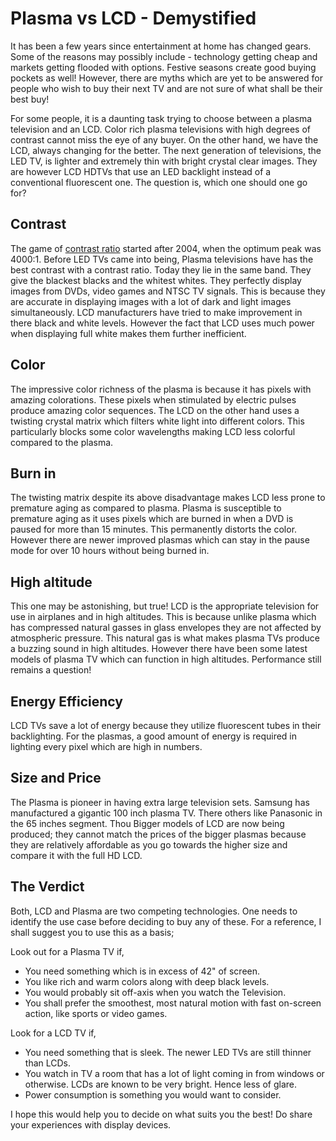# Plasma vs LCD - Demystified

It has been a few years since entertainment at home has changed gears. Some of the reasons may possibly include - technology getting cheap and markets getting flooded with options. Festive seasons create good buying pockets as well! However, there are myths which are yet to be answered for people who wish to buy their next TV and are not sure of what shall be their best buy!

For some people, it is a daunting task trying to choose between a plasma television and an LCD. Color rich plasma televisions with high degrees of contrast cannot miss the eye of any buyer. On the other hand, we have the LCD, always changing for the better. The next generation of televisions, the LED TV, is lighter and extremely thin with bright crystal clear images. They are however LCD HDTVs that use an LED backlight instead of a conventional fluorescent one. The question is, which one should one go for?

## Contrast

The game of <a href="http://www.practical-home-theater-guide.com/contrast-ratio.html">contrast ratio</a> started after 2004, when the optimum peak was 4000:1. Before LED TVs came into being, Plasma televisions have has the best contrast with a contrast ratio. Today they lie in the same band. They give the blackest blacks and the whitest whites.  They perfectly display images from DVDs, video games and NTSC TV signals. This is because they are accurate in displaying images with a lot of dark and light images  simultaneously. LCD manufacturers have tried to make improvement in there black and white levels. However the fact that LCD uses much power when displaying full white makes them further inefficient.

## Color

The impressive color richness of the plasma is because it has pixels with amazing colorations. These pixels when stimulated by electric pulses produce amazing color sequences. The LCD on the other hand uses a twisting crystal matrix which filters white light into different colors. This particularly blocks some color wavelengths making LCD less colorful compared to the plasma.

## Burn in

The twisting matrix despite its above disadvantage makes LCD less prone to premature aging as compared to plasma. Plasma is susceptible to premature aging as it uses pixels which are burned in when a DVD is paused for more than 15 minutes. This permanently distorts the color. However there are newer improved plasmas which can stay in the pause mode for over 10 hours without being burned in.

## High altitude

This one may be astonishing, but true! LCD is the appropriate television for use in airplanes and in high altitudes. This is because unlike plasma which has compressed natural gasses in glass envelopes they are not affected by atmospheric pressure. This natural gas is what makes plasma TVs produce a buzzing sound in high altitudes. However there have been some latest models of plasma TV which can function in high altitudes. Performance still remains a question!

## Energy Efficiency

LCD TVs save a lot of energy because they utilize fluorescent tubes in their backlighting. For the plasmas, a good amount of energy is required in lighting every pixel which are high in numbers.

## Size and Price

The Plasma is pioneer in having extra large television sets. Samsung has manufactured a gigantic 100 inch plasma TV. There others like Panasonic in the 65 inches segment. Thou Bigger models of LCD are now being produced; they cannot match the prices of the bigger plasmas because they are relatively affordable as you go towards the higher size and compare it with the full HD LCD.

## The Verdict

Both, LCD and Plasma are two competing technologies. One needs to identify the use case before deciding to buy any of these. For a reference, I shall suggest you to use this as a basis;

Look out for a Plasma TV if,

- You need something which is in excess of 42" of screen.
- You like rich and warm colors along with deep black levels.
- You would probably sit off-axis when you watch the Television.
- You shall prefer the smoothest, most natural motion with fast on-screen action, like sports or video games.

Look for a LCD TV if,

- You need something that is sleek. The newer LED TVs are still thinner than LCDs.
- You watch in TV a room that has a lot of light coming in from windows or otherwise. LCDs are known to be very bright. Hence less of glare.
- Power consumption is something you would want to consider.

I hope this would help you to decide on what suits you the best! Do share your experiences with display devices.